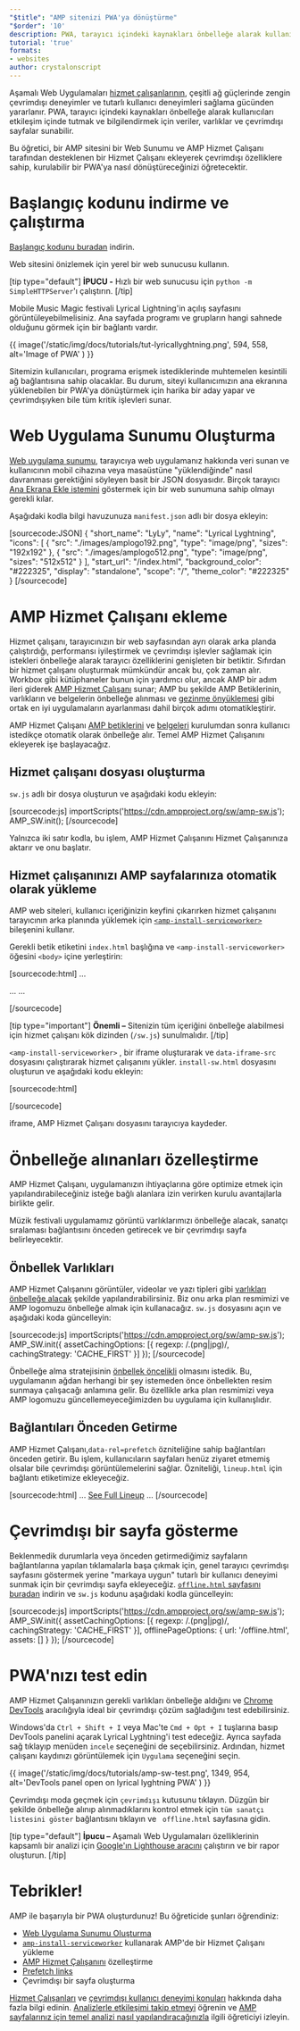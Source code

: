 ```yaml
---
"$title": "AMP sitenizi PWA'ya dönüştürme"
"$order": '10'
description: PWA, tarayıcı içindeki kaynakları önbelleğe alarak kullanıcıları etkileşim içinde tutmak ve bilgilendirmek için veriler, varlıklar ve çevrimdışı sayfalar sunabilir.
tutorial: 'true'
formats:
- websites
author: crystalonscript
---
```


Aşamalı Web Uygulamaları [hizmet çalışanlarının](https://developer.mozilla.org/en-US/docs/Web/API/Service_Worker_API), çeşitli ağ güçlerinde zengin çevrimdışı deneyimler ve tutarlı kullanıcı deneyimleri sağlama gücünden yararlanır. PWA, tarayıcı içindeki kaynakları önbelleğe alarak kullanıcıları etkileşim içinde tutmak ve bilgilendirmek için veriler, varlıklar ve çevrimdışı sayfalar sunabilir.

Bu öğretici, bir AMP sitesini bir Web Sunumu ve AMP Hizmet Çalışanı tarafından desteklenen bir Hizmet Çalışanı ekleyerek çevrimdışı özelliklere sahip, kurulabilir bir PWA'ya nasıl dönüştüreceğinizi öğretecektir.

# Başlangıç kodunu indirme ve çalıştırma

[Başlangıç kodunu buradan](/static/files/tutorials/amptopwa.zip) indirin.

Web sitesini önizlemek için yerel bir web sunucusu kullanın.

[tip type="default"] **İPUCU -** Hızlı bir web sunucusu için `python -m SimpleHTTPServer`'ı çalıştırın. [/tip]

Mobile Music Magic festivali Lyrical Lightning'in açılış sayfasını görüntüleyebilmelisiniz. Ana sayfada programı ve grupların hangi sahnede olduğunu görmek için bir bağlantı vardır.

{{ image('/static/img/docs/tutorials/tut-lyricallyghtning.png', 594, 558, alt='Image of PWA' ) }}

Sitemizin kullanıcıları, programa erişmek istediklerinde muhtemelen kesintili ağ bağlantısına sahip olacaklar. Bu durum, siteyi kullanıcımızın ana ekranına yüklenebilen bir PWA'ya dönüştürmek için harika bir aday yapar ve çevrimdışıyken bile tüm kritik işlevleri sunar.

# Web Uygulama Sunumu Oluşturma

[Web uygulama sunumu](https://developers.google.com/web/fundamentals/web-app-manifest/), tarayıcıya web uygulamanız hakkında veri sunan ve kullanıcının mobil cihazına veya masaüstüne "yüklendiğinde" nasıl davranması gerektiğini söyleyen basit bir JSON dosyasıdır. Birçok tarayıcı [Ana Ekrana Ekle istemini](https://developers.google.com/web/fundamentals/app-install-banners/) göstermek için bir web sunumuna sahip olmayı gerekli kılar.

Aşağıdaki kodla bilgi havuzunuza `manifest.json` adlı bir dosya ekleyin:

[sourcecode:JSON]
{
"short_name": "LyLy",
"name": "Lyrical Lyghtning",
"icons": [
{
"src": "./images/amplogo192.png",
"type": "image/png",
"sizes": "192x192"
},
{
"src": "./images/amplogo512.png",
"type": "image/png",
"sizes": "512x512"
}
],
"start_url": "/index.html",
"background_color": "#222325",
"display": "standalone",
"scope": "/",
"theme_color": "#222325"
}
[/sourcecode]

# AMP Hizmet Çalışanı ekleme

Hizmet çalışanı, tarayıcınızın bir web sayfasından ayrı olarak arka planda çalıştırdığı, performansı iyileştirmek ve çevrimdışı işlevler sağlamak için istekleri önbelleğe alarak tarayıcı özelliklerini genişleten bir betiktir. Sıfırdan bir hizmet çalışanı oluşturmak mümkündür ancak bu, çok zaman alır. Workbox gibi kütüphaneler bunun için yardımcı olur, ancak AMP bir adım ileri giderek [AMP Hizmet Çalışanı](https://github.com/ampproject/amp-sw) sunar; AMP bu şekilde AMP Betiklerinin, varlıkların ve belgelerin önbelleğe alınması ve  [gezinme önyüklemesi](https://developers.google.com/web/updates/2017/02/navigation-preload) gibi ortak en iyi uygulamaların ayarlanması dahil birçok adımı otomatikleştirir.

AMP Hizmet Çalışanı [AMP betiklerini](https://github.com/ampproject/amp-sw/tree/master/src/modules/amp-caching) ve [belgeleri](https://github.com/ampproject/amp-sw/tree/master/src/modules/document-caching) kurulumdan sonra kullanıcı istedikçe otomatik olarak önbelleğe alır. Temel AMP Hizmet Çalışanını ekleyerek işe başlayacağız.

## Hizmet çalışanı dosyası oluşturma

`sw.js` adlı bir dosya oluşturun ve aşağıdaki kodu ekleyin:

[sourcecode:js]
importScripts('https://cdn.ampproject.org/sw/amp-sw.js');
AMP_SW.init();
[/sourcecode]

Yalnızca iki satır kodla, bu işlem, AMP Hizmet Çalışanını Hizmet Çalışanınıza aktarır ve onu başlatır.

## Hizmet çalışanınızı AMP sayfalarınıza otomatik olarak yükleme

AMP web siteleri, kullanıcı içeriğinizin keyfini çıkarırken hizmet çalışanını tarayıcının arka planında yüklemek için [`<amp-install-serviceworker>`](../../../documentation/components/reference/amp-install-serviceworker.md) bileşenini kullanır.

Gerekli betik etiketini `index.html` başlığına ve `<amp-install-serviceworker>` öğesini `<body>` içine yerleştirin:

[sourcecode:html]
…

<script async custom-element="amp-install-serviceworker" src="https://cdn.ampproject.org/v0/amp-install-serviceworker-0.1.js"></script>

…
...
<amp-install-serviceworker src="/sw.js"
           data-iframe-src="install-sw.html"
           layout="nodisplay">
</amp-install-serviceworker>

</body>
[/sourcecode]

[tip type="important"] **Önemli –** Sitenizin tüm içeriğini önbelleğe alabilmesi için hizmet çalışanı kök dizinden (`/sw.js`) sunulmalıdır. [/tip]

`<amp-install-serviceworker>` , bir iframe oluşturarak ve `data-iframe-src` dosyasını çalıştırarak hizmet çalışanını yükler. `install-sw.html` dosyasını oluşturun ve aşağıdaki kodu ekleyin:

[sourcecode:html]

<!doctype html>
<title>installing service worker</title>
<script type='text/javascript'>
 if('serviceWorker' in navigator) {
   navigator.serviceWorker.register('./sw.js');
 };
</script>
[/sourcecode]

iframe, AMP Hizmet Çalışanı dosyasını tarayıcıya kaydeder.

# Önbelleğe alınanları özelleştirme

AMP Hizmet Çalışanı, uygulamanızın ihtiyaçlarına göre optimize etmek için yapılandırabileceğiniz isteğe bağlı alanlara izin verirken kurulu avantajlarla birlikte gelir.

Müzik festivali uygulamamız görüntü varlıklarımızı önbelleğe alacak, sanatçı sıralaması bağlantısını önceden getirecek ve bir çevrimdışı sayfa belirleyecektir.

## Önbellek Varlıkları

AMP Hizmet Çalışanını görüntüler, videolar ve yazı tipleri gibi [varlıkları önbelleğe alacak](https://github.com/ampproject/amp-sw/tree/master/src/modules/asset-caching) şekilde yapılandırabilirsiniz. Biz onu arka plan resmimizi ve AMP logomuzu önbelleğe almak için kullanacağız. `sw.js` dosyasını açın ve aşağıdaki koda güncelleyin:

[sourcecode:js]
importScripts('https://cdn.ampproject.org/sw/amp-sw.js');
AMP_SW.init({
assetCachingOptions: [{
regexp: /\.(png|jpg)/,
cachingStrategy: 'CACHE_FIRST'
}]
});
[/sourcecode]

Önbelleğe alma stratejisinin [önbellek öncelikli](https://developers.google.com/web/fundamentals/instant-and-offline/offline-cookbook/#cache-falling-back-to-network) olmasını istedik. Bu, uygulamanın ağdan herhangi bir şey istemeden önce önbellekten resim sunmaya çalışacağı anlamına gelir. Bu özellikle arka plan resmimizi veya AMP logomuzu güncellemeyeceğimizden bu uygulama için kullanışlıdır.

## Bağlantıları Önceden Getirme

AMP Hizmet Çalışanı,`data-rel=prefetch` özniteliğine sahip bağlantıları önceden getirir. Bu işlem, kullanıcıların sayfaları henüz ziyaret etmemiş olsalar bile çevrimdışı görüntülemelerini sağlar. Özniteliği, `lineup.html` için bağlantı etiketimize ekleyeceğiz.

[sourcecode:html]
...
<a href="/lineup.html" data-rel="prefetch">See Full Lineup</a>
...
[/sourcecode]

# Çevrimdışı bir sayfa gösterme

Beklenmedik durumlarla veya önceden getirmediğimiz sayfaların bağlantılarına yapılan tıklamalarla başa çıkmak için, genel tarayıcı çevrimdışı sayfasını göstermek yerine "markaya uygun" tutarlı bir kullanıcı deneyimi sunmak için bir çevrimdışı sayfa ekleyeceğiz. [`offline.html` sayfasını buradan](/static/files/tutorials/offline.zip) indirin ve `sw.js` kodunu aşağıdaki kodla güncelleyin:

[sourcecode:js]
importScripts('https://cdn.ampproject.org/sw/amp-sw.js');
AMP_SW.init({
assetCachingOptions: [{
regexp: /\.(png|jpg)/,
cachingStrategy: 'CACHE_FIRST'
}],
offlinePageOptions: {
url: '/offline.html',
assets: []
}
});
[/sourcecode]

# PWA'nızı test edin

AMP Hizmet Çalışanınızın gerekli varlıkları önbelleğe aldığını ve [Chrome DevTools](https://developers.google.com/web/tools/chrome-devtools/progressive-web-apps) aracılığıyla ideal bir çevrimdışı çözüm sağladığını test edebilirsiniz.

Windows'da `Ctrl + Shift + I` veya Mac'te `Cmd + Opt + I` tuşlarına basıp DevTools panelini açarak Lyrical Lyghtning'i test edeceğiz. Ayrıca sayfada sağ tıklayıp menüden `incele` seçeneğini de seçebilirsiniz. Ardından, hizmet çalışanı kaydınızı görüntülemek için `Uygulama` seçeneğini seçin.

{{ image('/static/img/docs/tutorials/amp-sw-test.png', 1349, 954, alt='DevTools panel open on lyrical lyghtning PWA' ) }}

Çevrimdışı moda geçmek için `çevrimdışı` kutusunu tıklayın. Düzgün bir şekilde önbelleğe alınıp alınmadıklarını kontrol etmek için `tüm sanatçı listesini göster` bağlantısını tıklayın ve ` offline.html` sayfasına gidin.

[tip type="default"] **İpucu –** Aşamalı Web Uygulamaları özelliklerinin kapsamlı bir analizi için [ Google'ın Lighthouse aracını](https://developers.google.com/web/ilt/pwa/lighthouse-pwa-analysis-tool) çalıştırın ve bir rapor oluşturun. [/tip]

# Tebrikler!

AMP ile başarıyla bir PWA oluşturdunuz! Bu öğreticide şunları öğrendiniz:

- [Web Uygulama Sunumu Oluşturma](https://developers.google.com/web/fundamentals/web-app-manifest/)
- [`amp-install-serviceworker`](../../../documentation/components/reference/amp-install-serviceworker.md) kullanarak AMP'de bir Hizmet Çalışanı yükleme
- [AMP Hizmet Çalışanını](https://amp.dev/documentation/guides-and-tutorials/optimize-and-measure/amp-as-pwa.html) özelleştirme
- [Prefetch links ](https://developer.mozilla.org/en-US/docs/Web/HTTP/Link_prefetching_FAQ)
- Çevrimdışı bir sayfa oluşturma

[Hizmet Çalışanları](https://amp.dev/documentation/guides-and-tutorials/optimize-and-measure/amp-as-pwa.html) ve [çevrimdışı kullanıcı deneyimi konuları](https://developers.google.com/web/fundamentals/instant-and-offline/offline-ux) hakkında daha fazla bilgi edinin. [Analizlerle etkileşimi takip etmeyi](https://amp.dev/documentation/guides-and-tutorials/optimize-measure/configure-analytics/index.html) öğrenin ve [AMP sayfalarınız için temel analizi nasıl yapılandıracağınızla](https://amp.dev/documentation/guides-and-tutorials/optimize-and-measure/tracking-engagement.html) ilgili öğreticiyi izleyin.
